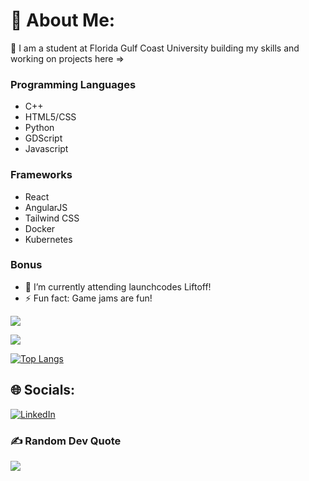 # 💫 About Me:
🔭 I am a student at Florida Gulf Coast University building my skills and working on projects here =>


### Programming Languages
- C++
- HTML5/CSS 
- Python 
- GDScript 
- Javascript

### Frameworks
- React 
- AngularJS 
- Tailwind CSS 
- Docker 
- Kubernetes


### Bonus
- 🌱 I’m currently attending launchcodes Liftoff!
- ⚡ Fun fact: Game jams are fun!


<img
    src="https://github-readme-stats.vercel.app/api?username=Kccarr6022&show_icons=true&theme=react&&hide_border=true&&PAT_1"
  />

<img
    src="https://github-readme-streak-stats.herokuapp.com/?user=Kccarr6022&&theme=react&&hide_border=true"
  />

[![Top Langs](https://github-readme-stats.vercel.app/api/top-langs/?username=jediknight813&layout=compact&theme=react&&PAT_1)
](https://github.com/Kccarr6022/github-readme-stats&theme=react)


## 🌐 Socials:
[![LinkedIn](https://img.shields.io/badge/LinkedIn-%230077B5.svg?logo=linkedin&logoColor=white)](https://linkedin.com/in/kadencarr) 

### ✍️ Random Dev Quote
![](https://quotes-github-readme.vercel.app/api?type=horizontal&theme=tokyonight)

<!-- Proudly created with GPRM ( https://gprm.itsvg.in ) -->
